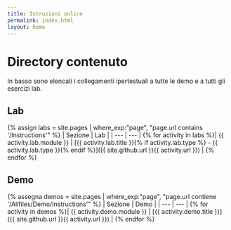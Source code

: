 ```yaml
---
title: Istruzioni online
permalink: index.html
layout: home
---
```


# Directory contenuto

In basso sono elencati i collegamenti ipertestuali a tutte le demo e a tutti gli esercizi lab.

## Lab

{% assign labs = site.pages | where_exp:"page", "page.url contains '/Instructions'" %}
| Sezione | Lab |
| --- | --- | 
{% for activity in labs  %}| {{ activity.lab.module }} | [{{ activity.lab.title }}{% if activity.lab.type %} - {{ activity.lab.type }}{% endif %}]({{ site.github.url }}{{ activity.url }}) |
{% endfor %}

## Demo

{% assegna demos = site.pages | where_exp:"page", "page.url contiene '/Allfiles/Demo/Instructions'" %}
| Sezione | Demo |
| --- | --- | 
{% for activity in demos  %}| {{ activity.demo.module }} | [{{ activity.demo.title }}]({{ site.github.url }}{{ activity.url }}) |
{% endfor %}
